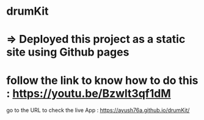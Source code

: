 # drumKit

=> Deployed this project as a static site using Github pages
 ================================================================
follow the link to know how to do this :  https://youtu.be/Bzwlt3qf1dM  
=========================================================================

go to the URL to check the live App    :       https://ayush76a.github.io/drumKit/
